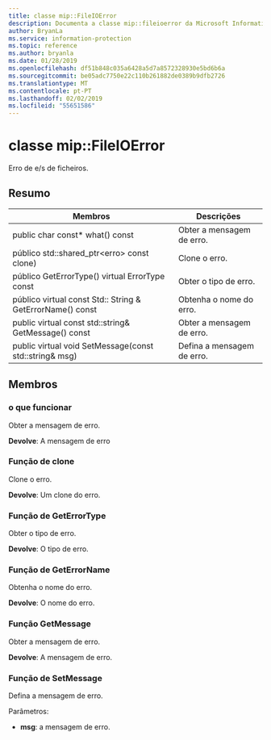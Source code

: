 ```yaml
---
title: classe mip::FileIOError
description: Documenta a classe mip::fileioerror da Microsoft Information Protection (MIP) SDK.
author: BryanLa
ms.service: information-protection
ms.topic: reference
ms.author: bryanla
ms.date: 01/28/2019
ms.openlocfilehash: df51b848c035a6428a5d7a8572328930e5bd6b6a
ms.sourcegitcommit: be05adc7750e22c110b261882de0389b9dfb2726
ms.translationtype: MT
ms.contentlocale: pt-PT
ms.lasthandoff: 02/02/2019
ms.locfileid: "55651586"
---
```

# <a name="class-mipfileioerror"></a>classe mip::FileIOError 
Erro de e/s de ficheiros.
  
## <a name="summary"></a>Resumo
 Membros                        | Descrições                                
--------------------------------|---------------------------------------------
public char const* what() const  |  Obter a mensagem de erro.
público std::shared_ptr\<erro\> const clone)  |  Clone o erro.
público GetErrorType() virtual ErrorType const  |  Obter o tipo de erro.
público virtual const Std:: String & GetErrorName() const  |  Obtenha o nome do erro.
public virtual const std::string& GetMessage() const  |  Obter a mensagem de erro.
public virtual void SetMessage(const std::string& msg)  |  Defina a mensagem de erro.
  
## <a name="members"></a>Membros
  
### <a name="what-function"></a>o que funcionar
Obter a mensagem de erro.

  
**Devolve**: A mensagem de erro
  
### <a name="clone-function"></a>Função de clone
Clone o erro.

  
**Devolve**: Um clone do erro.
  
### <a name="geterrortype-function"></a>Função de GetErrorType
Obter o tipo de erro.

  
**Devolve**: O tipo de erro.
  
### <a name="geterrorname-function"></a>Função de GetErrorName
Obtenha o nome do erro.

  
**Devolve**: O nome do erro.
  
### <a name="getmessage-function"></a>Função GetMessage
Obter a mensagem de erro.

  
**Devolve**: A mensagem de erro.
  
### <a name="setmessage-function"></a>Função de SetMessage
Defina a mensagem de erro.

Parâmetros:  
* **msg**: a mensagem de erro.

